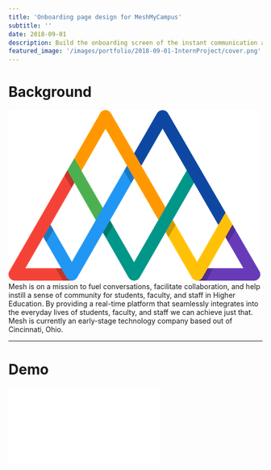 ```yaml
---
title: 'Onboarding page design for MeshMyCampus'
subtitle: ''
date: 2018-09-01 
description: Build the onboarding screen of the instant communication application for startup company.
featured_image: '/images/portfolio/2018-09-01-InternProject/cover.png'
---
```




# Background

![](/images/portfolio/2018-09-01-InternProject/MeshLogo.png)
Mesh is on a mission to fuel conversations, facilitate collaboration, and help instill a sense of community for students, faculty, and staff in Higher Education. By providing a real-time platform that seamlessly integrates into the everyday lives of students, faculty, and staff we can achieve just that. Mesh is currently an early-stage technology company based out of Cincinnati, Ohio.

---

# Demo
<iframe src="//player.bilibili.com/player.html?aid=43040643&cid=75468572&page=1" scrolling="no" border="0" frameborder="no" framespacing="0" allowfullscreen="true"> </iframe>